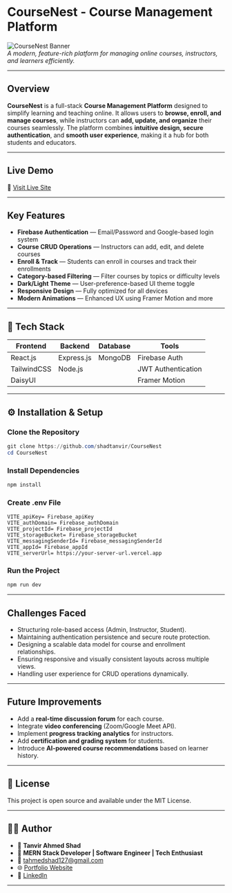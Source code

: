 # CourseNest - Course Management Platform

![CourseNest Banner](https://i.postimg.cc/Z5qmYgmR/course-Nest1.png)  
_A modern, feature-rich platform for managing online courses, instructors, and learners efficiently._

---

## Overview

**CourseNest** is a full-stack **Course Management Platform** designed to simplify learning and teaching online. It allows users to **browse, enroll, and manage courses**, while instructors can **add, update, and organize** their courses seamlessly. The platform combines **intuitive design, secure authentication**, and **smooth user experience**, making it a hub for both students and educators.

---

## Live Demo

🔗 [Visit Live Site](https://course-nest-10.web.app)

---

## Key Features

- **Firebase Authentication** — Email/Password and Google-based login system  
- **Course CRUD Operations** — Instructors can add, edit, and delete courses  
- **Enroll & Track** — Students can enroll in courses and track their enrollments  
- **Category-based Filtering** — Filter courses by topics or difficulty levels  
- **Dark/Light Theme** — User-preference-based UI theme toggle  
- **Responsive Design** — Fully optimized for all devices  
- **Modern Animations** — Enhanced UX using Framer Motion and more 

---

## 🧠 Tech Stack

| Frontend    | Backend    | Database | Tools              |
| ----------- | ---------- | -------- | ------------------ |
| React.js    | Express.js | MongoDB  | Firebase Auth      |
| TailwindCSS | Node.js    |          | JWT Authentication |
| DaisyUI     |            |          | Framer Motion      |

---

## ⚙️ Installation & Setup

### Clone the Repository

```PowerShell
git clone https://github.com/shadtanvir/CourseNest
cd CourseNest
```

### Install Dependencies

```PowerShell
npm install
```

### Create .env File

```
VITE_apiKey= Firebase_apiKey  
VITE_authDomain= Firebase_authDomain  
VITE_projectId= Firebase_projectId  
VITE_storageBucket= Firebase_storageBucket  
VITE_messagingSenderId= Firebase_messagingSenderId  
VITE_appId= Firebase_appId  
VITE_serverUrl= https://your-server-url.vercel.app
```

### Run the Project

```PowerShell
npm run dev
```

---

## Challenges Faced

- Structuring role-based access (Admin, Instructor, Student).  
- Maintaining authentication persistence and secure route protection.  
- Designing a scalable data model for course and enrollment relationships.  
- Ensuring responsive and visually consistent layouts across multiple views.  
- Handling user experience for CRUD operations dynamically.

---

## Future Improvements

- Add a **real-time discussion forum** for each course.  
- Integrate **video conferencing** (Zoom/Google Meet API).  
- Implement **progress tracking analytics** for instructors.  
- Add **certification and grading system** for students.  
- Introduce **AI-powered course recommendations** based on learner history.  

---

## 📜 License

This project is open source and available under the MIT License.

---

## 🧑‍💻 Author

- 👤 **Tanvir Ahmed Shad**  
- 💼 **MERN Stack Developer | Software Engineer | Tech Enthusiast**  
- 📧 [tahmedshad127@gmail.com](mailto:tahmedshad127@gmail.com)  
- 🌐 [Portfolio Website](https://github.com/shadtanvir/)  
- 🔗 [LinkedIn](https://github.com/shadtanvir/)

---
